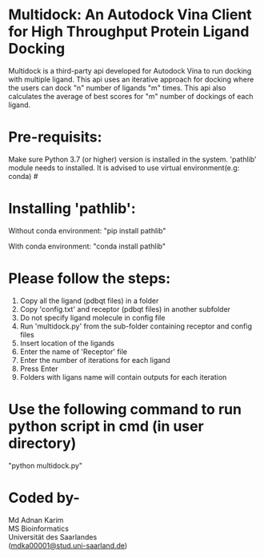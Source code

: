 # Multidock: An Autodock Vina Client for High Throughput Protein Ligand Docking
 Multidock is a third-party api developed for Autodock Vina to run docking with multiple ligand. This api uses an iterative approach for docking where the users can dock "n"   number of ligands "m" times. This api also calculates the average of best scores for "m" number of dockings of each ligand.

# Pre-requisits: 
 Make sure Python 3.7 (or higher) version is installed in the system.
'pathlib' module needs to installed. It is advised to use virtual environment(e.g: conda) #
 
# Installing 'pathlib':
 
  Without conda environment: "pip install pathlib"
  
  With conda environment: "conda install pathlib"



 # Please follow the steps:
 1. Copy all the ligand (pdbqt files) in a folder
 2. Copy 'config.txt' and receptor (pdbqt files) in another subfolder
 3. Do not specify ligand molecule in config file
 4. Run 'multidock.py' from the sub-folder containing receptor and config files
 5. Insert location of the ligands
 6. Enter the name of 'Receptor' file
 7. Enter the number of iterations for each ligand 
 8. Press Enter 
 9. Folders with ligans name will contain outputs for each iteration

 #  Use the following command to run python script in cmd (in user directory)
 "python multidock.py"

 # Coded by- 
 Md Adnan Karim \
 MS Bioinformatics\
 Universität des Saarlandes\
 (mdka00001@stud.uni-saarland.de)
